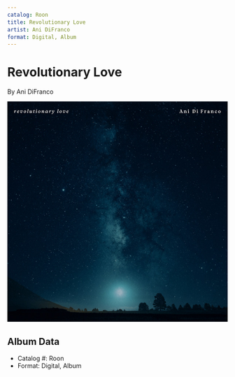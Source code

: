 ```yaml
---
catalog: Roon
title: Revolutionary Love
artist: Ani DiFranco
format: Digital, Album
---
```


# Revolutionary Love

By Ani DiFranco

![](../../assets/albumcovers/Ani_DiFranco-Revolutionary_Love.png)

## Album Data

- Catalog #: Roon
- Format: Digital, Album

